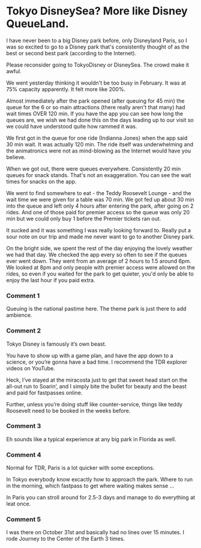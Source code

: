 # Tokyo DisneySea? More like Disney QueueLand.

I have never been to a big Disney park before, only Disneyland Paris, so I was so excited to go to a Disney park that's consistently thought of as the best or second best park (according to the Internet).

Please reconsider going to TokyoDisney or DisneySea. The crowd make it awful. 

We went yesterday thinking it wouldn't be too busy in February. It was at 75% capacity apparently. It felt more like 200%. 

Almost immediately after the park opened (after queuing for 45 min) the queue for the 6 or so main attractions (there really aren't that many) had wait times OVER 120 min. If you have the app you can see how long the queues are, we wish we had done this on the days leading up to our visit so we could have understood quite how rammed it was. 

We first got in the queue for one ride (Indianna Jones) when the app said 30 min wait. It was actually 120 min. The ride itself was underwhelming and the animatronics were not as mind-blowing as the Internet would have you believe.

When we got out, there were queues everywhere. Consistently 20 min queues for snack stands. That's not an exaggeration. You can see the wait times for snacks on the app. 

We went to find somewhere to eat - the Teddy Roosevelt Lounge -  and the wait time we were given for a table was 70 min. We got fed up about 30 min into the queue and left only 4 hours after entering the park, after going on 2 rides. And one of those  paid for premier access so the queue was only 20 min but we could only buy 1 before the Premier tickets ran out. 

It sucked and it was something I was really looking forward to. Really put a sour note on our trip and made me never want to go to another Disney park. 

On the bright side, we spent the rest of the day enjoying the lovely weather we had that day. We checked the app every so often to see if the queues ever went down. They went from an average of 2 hours to 1.5 around 6pm. We looked at 8pm and only people with premier access were allowed on the rides, so even if you waited for the park to get quieter, you'd only be able to enjoy the last hour if you paid extra. 




### Comment 1

Queuing is the national pastime here. The theme park is just there to add ambience.

### Comment 2

Tokyo Disney is famously it’s own beast. 

You have to show up with a game plan, and have the app down to a science, or you’re gonna have a bad time. I recommend the TDR explorer videos on YouTube. 

Heck, I’ve stayed at the miracosta just to get that sweet head start on the all-out run to Soarin’, and I simply bite the bullet for beauty and the beast and paid for fastpasses online. 

Further, unless you’re doing stuff like counter-service, things like teddy Roosevelt need to be booked in the weeks before.

### Comment 3

Eh sounds like a typical experience at any big park in Florida as well.

### Comment 4

Normal for TDR, Paris is a lot quicker with some exceptions. 

In Tokyo everybody know excactly how to approach the park. Where to run in the morning, which fastpass to get where waiting makes sense ...

In Paris you can stroll around for 2.5-3 days and manage to do everything at leat once.

### Comment 5

I was there on October 31st and basically had no lines over 15 minutes. I rode Journey to the Center of the Earth 3 times.

